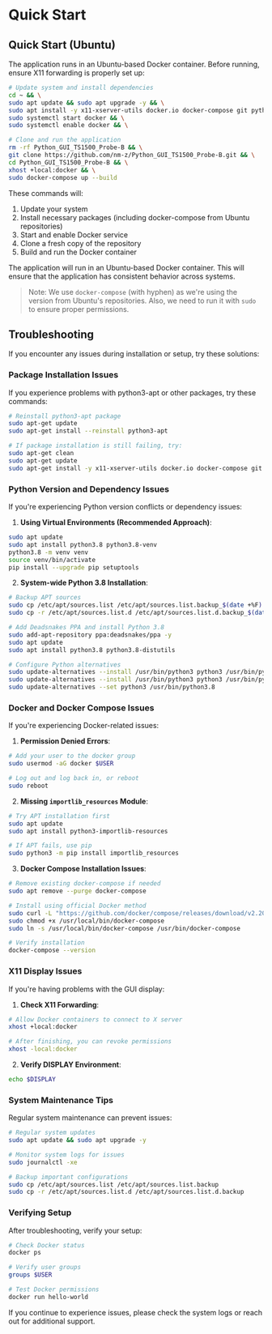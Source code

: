 # Quick Start

## Quick Start (Ubuntu)

The application runs in an Ubuntu-based Docker container. Before running, ensure X11 forwarding is properly set up:

```bash
# Update system and install dependencies
cd ~ && \
sudo apt update && sudo apt upgrade -y && \
sudo apt install -y x11-xserver-utils docker.io docker-compose git python3.8 python3.8-distutils && \
sudo systemctl start docker && \
sudo systemctl enable docker && \

# Clone and run the application
rm -rf Python_GUI_TS1500_Probe-B && \
git clone https://github.com/nm-z/Python_GUI_TS1500_Probe-B.git && \
cd Python_GUI_TS1500_Probe-B && \
xhost +local:docker && \
sudo docker-compose up --build
```

These commands will:
1. Update your system
2. Install necessary packages (including docker-compose from Ubuntu repositories)
3. Start and enable Docker service
4. Clone a fresh copy of the repository
5. Build and run the Docker container

The application will run in an Ubuntu-based Docker container. This will ensure that the application has consistent behavior across systems.

> Note: We use `docker-compose` (with hyphen) as we're using the version from Ubuntu's repositories. Also, we need to run it with `sudo` to ensure proper permissions.

## Troubleshooting

If you encounter any issues during installation or setup, try these solutions:

### Package Installation Issues

If you experience problems with python3-apt or other packages, try these commands:

```bash
# Reinstall python3-apt package
sudo apt-get update
sudo apt-get install --reinstall python3-apt

# If package installation is still failing, try:
sudo apt-get clean
sudo apt-get update
sudo apt-get install -y x11-xserver-utils docker.io docker-compose git python3.8 python3.8-distutils
```

### Python Version and Dependency Issues

If you're experiencing Python version conflicts or dependency issues:

1. **Using Virtual Environments (Recommended Approach)**:
```bash
sudo apt update
sudo apt install python3.8 python3.8-venv
python3.8 -m venv venv
source venv/bin/activate
pip install --upgrade pip setuptools
```

2. **System-wide Python 3.8 Installation**:
```bash
# Backup APT sources
sudo cp /etc/apt/sources.list /etc/apt/sources.list.backup_$(date +%F)
sudo cp -r /etc/apt/sources.list.d /etc/apt/sources.list.d.backup_$(date +%F)

# Add Deadsnakes PPA and install Python 3.8
sudo add-apt-repository ppa:deadsnakes/ppa -y
sudo apt update
sudo apt install python3.8 python3.8-distutils

# Configure Python alternatives
sudo update-alternatives --install /usr/bin/python3 python3 /usr/bin/python3.12 2
sudo update-alternatives --install /usr/bin/python3 python3 /usr/bin/python3.8 1
sudo update-alternatives --set python3 /usr/bin/python3.8
```

### Docker and Docker Compose Issues

If you're experiencing Docker-related issues:

1. **Permission Denied Errors**:
```bash
# Add your user to the docker group
sudo usermod -aG docker $USER

# Log out and log back in, or reboot
sudo reboot
```

2. **Missing `importlib_resources` Module**:
```bash
# Try APT installation first
sudo apt update
sudo apt install python3-importlib-resources

# If APT fails, use pip
sudo python3 -m pip install importlib_resources
```

3. **Docker Compose Installation Issues**:
```bash
# Remove existing docker-compose if needed
sudo apt remove --purge docker-compose

# Install using official Docker method
sudo curl -L "https://github.com/docker/compose/releases/download/v2.20.2/docker-compose-$(uname -s)-$(uname -m)" -o /usr/local/bin/docker-compose
sudo chmod +x /usr/local/bin/docker-compose
sudo ln -s /usr/local/bin/docker-compose /usr/bin/docker-compose

# Verify installation
docker-compose --version
```

### X11 Display Issues

If you're having problems with the GUI display:

1. **Check X11 Forwarding**:
```bash
# Allow Docker containers to connect to X server
xhost +local:docker

# After finishing, you can revoke permissions
xhost -local:docker
```

2. **Verify DISPLAY Environment**:
```bash
echo $DISPLAY
```

### System Maintenance Tips

Regular system maintenance can prevent issues:

```bash
# Regular system updates
sudo apt update && sudo apt upgrade -y

# Monitor system logs for issues
sudo journalctl -xe

# Backup important configurations
sudo cp /etc/apt/sources.list /etc/apt/sources.list.backup
sudo cp -r /etc/apt/sources.list.d /etc/apt/sources.list.d.backup
```

### Verifying Setup

After troubleshooting, verify your setup:

```bash
# Check Docker status
docker ps

# Verify user groups
groups $USER

# Test Docker permissions
docker run hello-world
```

If you continue to experience issues, please check the system logs or reach out for additional support.
















